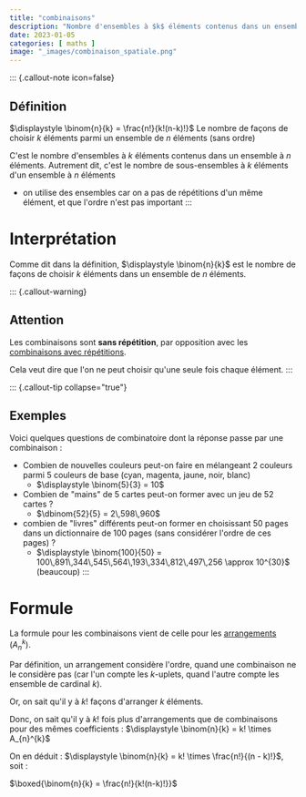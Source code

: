 ```yaml
---
title: "combinaisons"
description: "Nombre d'ensembles à $k$ éléments contenus dans un ensemble à $n$ éléments."
date: 2023-01-05
categories: [ maths ]
image: "_images/combinaison_spatiale.png"
---
```


::: {.callout-note icon=false} 
## Définition
$\displaystyle \binom{n}{k} = \frac{n!}{k!(n-k)!}$
Le nombre de façons de choisir $k$ éléments parmi un ensemble de $n$ éléments (sans ordre)

C'est le nombre d'ensembles à $k$ éléments contenus dans un ensemble à $n$ éléments.
Autrement dit, c'est le nombre de sous-ensembles à $k$ éléments d'un ensemble à $n$ éléments
 - on utilise des ensembles car on a pas de répétitions d'un même élément, et que l'ordre n'est pas important
:::

# Interprétation

Comme dit dans la définition, $\displaystyle \binom{n}{k}$ est le nombre de façons de choisir $k$ éléments dans un ensemble de $n$ éléments.

::: {.callout-warning}
## Attention

Les combinaisons sont **sans répétition**, par opposition avec les [combinaisons avec répétitions](https://fr.wikipedia.org/wiki/Combinaison_avec_r%C3%A9p%C3%A9tition).

Cela veut dire que l'on ne peut choisir qu'une seule fois chaque élément.
:::

::: {.callout-tip collapse="true"}
## Exemples
Voici quelques questions de combinatoire dont la réponse passe par une combinaison :

 - Combien de nouvelles couleurs peut-on faire en mélangeant 2 couleurs parmi 5 couleurs de base (cyan, magenta, jaune, noir, blanc)
     - $\displaystyle \binom{5}{3} = 10$
 - Combien de "mains" de 5 cartes peut-on former avec un jeu de 52 cartes ?
     - $\dbinom{52}{5} = 2\,598\,960$
 - combien de "livres" différents peut-on former en choisissant 50 pages dans un dictionnaire de $100$ pages (sans considérer l'ordre de ces pages) ?
     - $\displaystyle \binom{100}{50} = 100\,891\,344\,545\,564\,193\,334\,812\,497\,256 \approx 10^{30}$ (beaucoup)
:::


# Formule

La formule pour les combinaisons vient de celle pour les [arrangements](arrangements.md) ($A_{n}^{k}$).

Par définition, un arrangement considère l'ordre, quand une combinaison ne le considère pas (car l'un compte les $k$-uplets, quand l'autre compte les ensemble de cardinal $k$).

Or, on sait qu'il y à $k!$ façons d'arranger $k$ éléments.

Donc, on sait qu'il y à $k!$ fois plus d'arrangements que de combinaisons pour des mêmes coefficients : $\displaystyle \binom{n}{k} = k! \times A_{n}^{k}$

On en déduit : $\displaystyle \binom{n}{k} = k! \times \frac{n!}{(n - k)!}$, soit :

$\boxed{\binom{n}{k} = \frac{n!}{k!(n-k)!}}$


